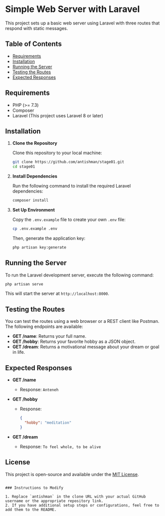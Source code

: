 
# Simple Web Server with Laravel

This project sets up a basic web server using Laravel with three routes that respond with static messages.

## Table of Contents

- [Requirements](#requirements)
- [Installation](#installation)
- [Running the Server](#running-the-server)
- [Testing the Routes](#testing-the-routes)
- [Expected Responses](#expected-responses)

## Requirements

- PHP (>= 7.3)
- Composer
- Laravel (This project uses Laravel 8 or later)

## Installation

1. **Clone the Repository**

   Clone this repository to your local machine:

   ```bash
   git clone https://github.com/antishman/stage01.git
   cd stage01
   ```

2. **Install Dependencies**

   Run the following command to install the required Laravel dependencies:

   ```bash
   composer install
   ```

3. **Set Up Environment**

   Copy the `.env.example` file to create your own `.env` file:

   ```bash
   cp .env.example .env
   ```

   Then, generate the application key:

   ```bash
   php artisan key:generate
   ```

## Running the Server

To run the Laravel development server, execute the following command:

```bash
php artisan serve
```

This will start the server at `http://localhost:8000`.

## Testing the Routes

You can test the routes using a web browser or a REST client like Postman. The following endpoints are available:

- **GET /name**: Returns your full name.
- **GET /hobby**: Returns your favorite hobby as a JSON object.
- **GET /dream**: Returns a motivational message about your dream or goal in life.

## Expected Responses

- **GET /name**
  - Response: `Anteneh`
  
- **GET /hobby**
  - Response: 
    ```json
    {
      "hobby": "meditation"
    }
    ```
  
- **GET /dream**
  - Response: `To feel whole, to be alive`

## License

This project is open-source and available under the [MIT License](LICENSE).
```

### Instructions to Modify

1. Replace `antishman` in the clone URL with your actual GitHub username or the appropriate repository link.
2. If you have additional setup steps or configurations, feel free to add them to the README.